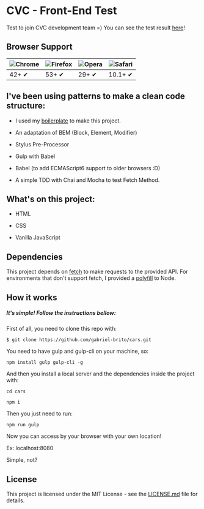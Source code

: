# CVC - Front-End Test

Test to join CVC development team =)
You can see the test result [here](https://gabriel-brito.github.io/)!

## Browser Support

![Chrome](https://cloud.githubusercontent.com/assets/398893/3528328/23bc7bc4-078e-11e4-8752-ba2809bf5cce.png) | ![Firefox](https://cloud.githubusercontent.com/assets/398893/3528329/26283ab0-078e-11e4-84d4-db2cf1009953.png) | ![Opera](https://cloud.githubusercontent.com/assets/398893/3528330/27ec9fa8-078e-11e4-95cb-709fd11dac16.png) | ![Safari](https://cloud.githubusercontent.com/assets/398893/3528331/29df8618-078e-11e4-8e3e-ed8ac738693f.png) | 
--- | --- | --- | --- |
42+ ✔ | 53+ ✔ | 29+ ✔ | 10.1+ ✔ |

## I've been using patterns to make a clean code structure:

* I used my [boilerplate](https://github.com/gabriel-brito/bebop-boilerplate) to make this project.

* An adaptation of BEM (Block, Element, Modifier)

* Stylus Pre-Processor 

* Gulp with Babel

* Babel (to add ECMAScript6 support to older browsers :D)

* A simple TDD with Chai and Mocha to test Fetch Method.

## What's on this project:

* HTML

* CSS

* Vanilla JavaScript

## Dependencies
This project depends on [fetch](https://fetch.spec.whatwg.org/) to make requests to the provided API. For environments that don't support fetch, I provided a  [polyfill](https://github.com/bitinn/node-fetch) to Node.

## How it works
##### It's simple! Follow the instructions bellow:
First of all, you need to clone this repo with:

```sh
$ git clone https://github.com/gabriel-brito/cars.git
```
You need to have gulp and gulp-cli on your machine, so:

```
npm install gulp gulp-cli -g
```

And then you install a local server and the dependencies inside the project with:

```
cd cars

npm i
```

Then you just need to run:

```
npm run gulp
```

Now you can access by your browser with your own location!

Ex: localhost:8080

Simple, not?


## License

This project is licensed under the MIT License - see the [LICENSE.md](LICENSE.md) file for details.